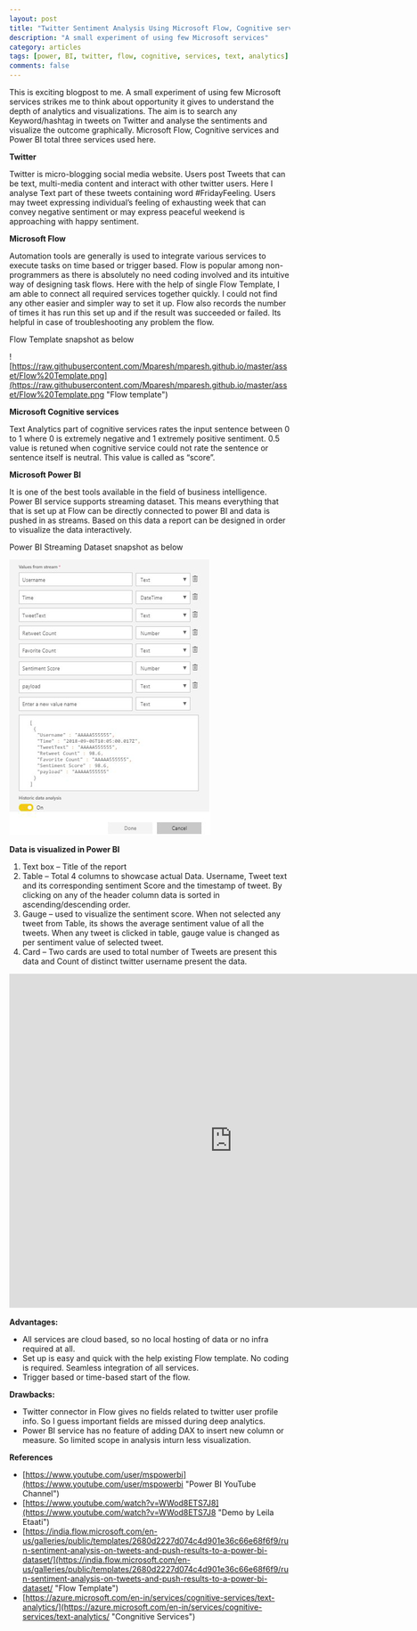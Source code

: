 ```yaml
---
layout: post
title: "Twitter Sentiment Analysis Using Microsoft Flow, Cognitive services and Power BI"
description: "A small experiment of using few Microsoft services"
category: articles
tags: [power, BI, twitter, flow, cognitive, services, text, analytics]
comments: false
---
```



This is exciting blogpost to me. A small experiment of using few Microsoft services strikes me to think about opportunity it gives to understand the depth of analytics and visualizations. The aim is to search any Keyword/hashtag in tweets on Twitter and analyse the sentiments and visualize the outcome graphically. Microsoft Flow, Cognitive services and Power BI total three services used here.


**Twitter**

Twitter is micro-blogging social media website. Users post Tweets that can be text, multi-media content and interact with other twitter users. Here I analyse Text part of these tweets containing word #FridayFeeling. Users may tweet expressing individual’s feeling of exhausting week that can convey negative sentiment or may express peaceful weekend is approaching with happy sentiment.



**Microsoft Flow**

Automation tools are generally is used to integrate various services to execute tasks on time based or trigger based. Flow is popular among non-programmers as there is absolutely no need coding involved and its intuitive way of designing task flows. Here with the help of single Flow Template, I am able to connect all required services together quickly. I could not find any other easier and simpler way to set it up. Flow also records the number of times it has run this set up and if the result was succeeded or failed. Its helpful in case of troubleshooting any problem the flow.

Flow Template snapshot as below

![https://raw.githubusercontent.com/Mparesh/mparesh.github.io/master/asset/Flow%20Template.png](https://raw.githubusercontent.com/Mparesh/mparesh.github.io/master/asset/Flow%20Template.png "Flow template")

**Microsoft Cognitive services**

Text Analytics part of cognitive services rates the input sentence between 0 to 1 where 0 is extremely negative and 1 extremely positive sentiment. 0.5 value is retuned when cognitive service could not rate the sentence or sentence itself is neutral. This value is called as “score”.



**Microsoft Power BI**

It is one of the best tools available in the field of business intelligence. Power BI service supports streaming dataset. This means everything that that is set up at Flow can be directly connected to power BI and data is pushed in as streams. Based on this data a report can be designed in order to visualize the data interactively. 



Power BI Streaming Dataset snapshot as below

![Power BI streaming dataset](https://raw.githubusercontent.com/Mparesh/mparesh.github.io/master/asset/Power%20BI%20Streaming%20Dataset.jpg) 

**Data is visualized in Power BI**

1. Text box – Title of the report
2. Table – Total 4 columns to showcase actual Data. Username, Tweet text and its corresponding sentiment Score and the timestamp of tweet. By clicking on any of the header column data is sorted in ascending/descending order. 
3. Gauge – used to visualize the sentiment score. When not selected any tweet from Table, its shows the average sentiment value of all the tweets. When any tweet is clicked in table, gauge value is changed as per sentiment value of selected tweet.
4. Card – Two cards are used to total number of Tweets are present this data and Count of distinct twitter username present the data.
<iframe width="800" height="600" src="https://app.powerbi.com/view?r=eyJrIjoiZTdhNjMwMjEtMjRjYy00ZGNkLWFhMDUtYThhOTQ1OTY0NDZlIiwidCI6IjliOTFmNGY2LWVmM2EtNDFkZS1hNWE4LTJkYTZkYjg2MDkxYSJ9" frameborder="0" allowFullScreen="true"></iframe>


**Advantages:**

- All services are cloud based, so no local hosting of data or no infra required at all.
- Set up is easy and quick with the help existing Flow template. No coding is required. Seamless integration of all services.
- Trigger based or time-based start of the flow.


**Drawbacks:**

- Twitter connector in Flow gives no fields related to twitter user profile info. So I guess important fields are missed during deep analytics.
- Power BI service has no feature of adding DAX to insert new column or measure. So limited scope in analysis inturn less visualization.

**References**

- [https://www.youtube.com/user/mspowerbi](https://www.youtube.com/user/mspowerbi "Power BI YouTube Channel")
- [https://www.youtube.com/watch?v=WWod8ETS7J8](https://www.youtube.com/watch?v=WWod8ETS7J8 "Demo by Leila Etaati")
- [https://india.flow.microsoft.com/en-us/galleries/public/templates/2680d2227d074c4d901e36c66e68f6f9/run-sentiment-analysis-on-tweets-and-push-results-to-a-power-bi-dataset/](https://india.flow.microsoft.com/en-us/galleries/public/templates/2680d2227d074c4d901e36c66e68f6f9/run-sentiment-analysis-on-tweets-and-push-results-to-a-power-bi-dataset/ "Flow Template")
- [https://azure.microsoft.com/en-in/services/cognitive-services/text-analytics/](https://azure.microsoft.com/en-in/services/cognitive-services/text-analytics/ "Congnitive Services")